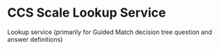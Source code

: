 # CCS Scale Lookup Service
Lookup service (primarily for Guided Match decision tree question and answer definitions)
